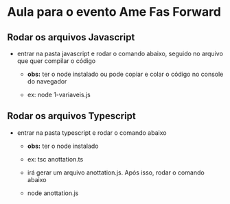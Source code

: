 # Aula para o evento Ame Fas Forward

## Rodar os arquivos Javascript

- entrar na pasta javascript e rodar o comando abaixo, seguido no arquivo que quer compilar o código <br>

  - **obs:** ter o node instalado ou pode copiar e colar o código no console do navegador

  - ex: node 1-variaveis.js

## Rodar os arquivos Typescript

- entrar na pasta typescript e rodar o comando abaixo <br>

  - **obs:** ter o node instalado

  - ex: tsc anottation.ts

  - irá gerar um arquivo anottation.js. Após isso, rodar o comando abaixo

  - node anottation.js

